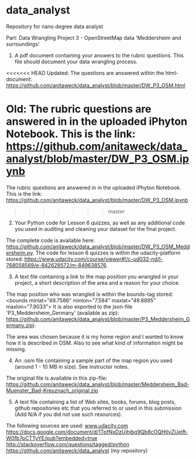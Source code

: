 # data_analyst
Repository for nano degree data analyst

Part: Data Wrangling Project 3 - OpenStreetMap data 'Meddersheim and surroundings'

1. A pdf document containing your answers to the rubric questions. This file should document your data wrangling process.

<<<<<<< HEAD
Updated: The questions are answered within the html-document: https://github.com/anitaweck/data_analyst/blob/master/DW_P3_OSM.html

Old: The rubric questions are answered in in the uploaded iPhyton Notebook. This is the link: https://github.com/anitaweck/data_analyst/blob/master/DW_P3_OSM.ipynb
=======
The rubric questions are answered in in the uploaded iPhyton Notebook. This is the link: https://github.com/anitaweck/data_analyst/blob/master/DW_P3_OSM.ipynb
>>>>>>> master

2. Your Python code for Lesson 6 quizzes, as well as any additional code you used in auditing and cleaning your dataset for the final project.

The complete code is available here: https://github.com/anitaweck/data_analyst/blob/master/DW_P3_OSM_Meddersheim.py.
The code for lesson 6 quizzes is within the udacity-platform stored: https://www.udacity.com/course/viewer#!/c-ud032-nd/l-768058569/e-842628572/m-849638576.

3. A text file containing a link to the map position you wrangled in your project, a short description of the area and a reason for your choice.

The map position who was wrangled is within the bounds-tag stored:
&lt;bounds minlat="49.7586" minlon="7.584" maxlat="49.8895" maxlon="7.9033"&gt;
It is also exported to the json-file 'P3_Meddersheim_Germany' (available as zip): https://github.com/anitaweck/data_analyst/blob/master/P3_Meddersheim_Germany.zip).

The area was chosen because it is my home region and I wanted to know how it is described in OSM. Also to see what kind of information might be missing.

4. An .osm file containing a sample part of the map region you used (around 1 - 10 MB in size). See instructor notes.

The original file is available in this zip-file: https://github.com/anitaweck/data_analyst/blob/master/Meddersheim_Bad-Muenster_Bad-Kreuznach_original.zip

5. A text file containing a list of Web sites, books, forums, blog posts, github repositories etc that you referred to or used in this submission (Add N/A if you did not use such resources).

The following sources are used:
www.udacity.com
https://docs.google.com/document/d/1TpfNxDzUjhibq9Qb8cOQHtlvZUelft-W0fb7pCTTyYE/pub?embedded=true
http://stackoverflow.com/questions/tagged/python
https://github.com/anitaweck/data_analyst (my repository)

